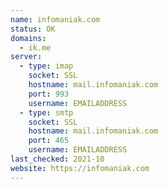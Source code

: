 ```yaml
---
name: infomaniak.com
status: OK
domains:
  - ik.me
server:
  - type: imap
    socket: SSL
    hostname: mail.infomaniak.com
    port: 993
    username: EMAILADDRESS
  - type: smtp
    socket: SSL
    hostname: mail.infomaniak.com
    port: 465
    username: EMAILADDRESS
last_checked: 2021-10
website: https://infomaniak.com
---
```


